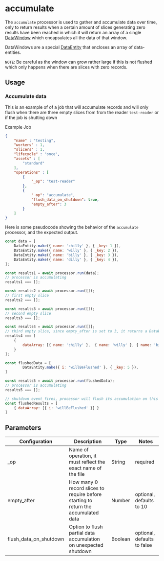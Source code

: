 # accumulate

The `accumulate` processor is used to gather and accumulate data over time, only to return results when a certain amount of slices generating zero results have been reached in which it will return an array of a single [DataWindow](../entity/data-window.md) which encapsulates all the data of that window.

DataWindows are a special [DataEntity](https://terascope.github.io/teraslice/docs/packages/utils/api/classes/dataentity)  that encloses an array of data-entities.

`NOTE`: Be careful as the window can grow rather large if this is not flushed which only happens when there are slices with zero records.

## Usage

### Accumulate data
This is an example of of a job that will accumulate records and will only flush when there are three empty slices from from the reader `test-reader` or if the job is shutting down

Example Job

```json
{
    "name" : "testing",
    "workers" : 1,
    "slicers" : 1,
    "lifecycle" : "once",
    "assets" : [
        "standard"
    ],
    "operations" : [
        {
            "_op": "test-reader"
        },
        {
            "_op": "accumulate",
            "flush_data_on_shutdown": true,
            "empty_after": 3
        }
    ]
}
```
Here is some pseudocode showing the behavior of the `accumulate` processor, and the expected output.
```javascript
const data = [
    DataEntity.make({ name: 'chilly' }, { _key: 1 }),
    DataEntity.make({ name: 'willy' }, { _key: 2 }),
    DataEntity.make({ name: 'billy' }, { _key: 3 }),
    DataEntity.make({ name: 'dilly' }, { _key: 4 }),
];

const results1 = await processor.run(data);
// processor is accumulating
results1 === [];

const results2 = await processor.run([]);
// first empty slice
results2 === [];

const results3 = await processor.run([]);
// second empty slice
results3 === [];

const results4 = await processor.run([]];
// third empty slice, since empty_after is set to 3, it returns a DataWindow which contains the accumulated data
results4 === [
    {
        dataArray: [{ name: 'chilly' },  { name: 'willy' }, { name: 'billy' }, { name: 'dilly' }]
    }
];

const flushedData = [
        DataEntity.make({ i: 'willBeFlushed' }, { _key: 5 }),
]

const results5 = await processor.run(flushedData);
// processor is accumulating
results5 === [];

// shutdown event fires, processor will flush its accumulation on this event
const flushedResults = [
    { dataArray: [{ i: 'willBeFlushed' }] }
]
```


## Parameters

| Configuration          | Description                                                                        | Type    | Notes                       |
| ---------------------- | ---------------------------------------------------------------------------------- | ------- | --------------------------- |
| _op                    | Name of operation, it must reflect the exact name of the file                      | String  | required                    |
| empty_after            | How many 0 record slices to require before starting to return the accumulated data | Number  | optional, defaults to 10    |
| flush_data_on_shutdown | Option to flush partial data accumulation on unexpected shutdown                   | Boolean | optional, defaults to false |
